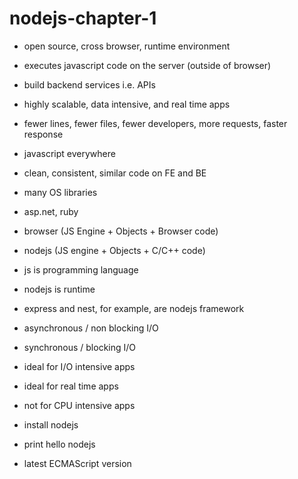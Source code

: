 # nodejs-chapter-1

- open source, cross browser, runtime environment
- executes javascript code on the server (outside of browser)
- build backend services i.e. APIs
- highly scalable, data intensive, and real time apps

- fewer lines, fewer files, fewer developers, more requests, faster response
- javascript everywhere
- clean, consistent, similar code on FE and BE
- many OS libraries
- asp.net, ruby

- browser (JS Engine + Objects + Browser code)
- nodejs (JS engine + Objects + C/C++ code)

- js is programming language
- nodejs is runtime
- express and nest, for example, are nodejs framework

- asynchronous / non blocking I/O
- synchronous / blocking I/O
- ideal for I/O intensive apps
- ideal for real time apps
- not for CPU intensive apps

- install nodejs
- print hello nodejs
- latest ECMAScript version 
